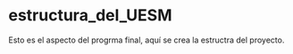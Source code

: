 # estructura_del_UESM
Esto es el aspecto del progrma final, aquí se crea la estructra del proyecto.
